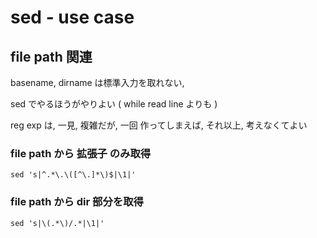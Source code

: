 
# sed  -  use case


## file path 関連

basename, dirname は標準入力を取れない,

sed でやるほうがやりよい ( while read line よりも )

reg exp は, 一見, 複雑だが, 一回 作ってしまえば, それ以上, 考えなくてよい


### file path から 拡張子 のみ取得

```
sed 's|^.*\.\([^\.]*\)$|\1|'
```


### file path から dir 部分を取得

```
sed 's|\(.*\)/.*|\1|'
```



